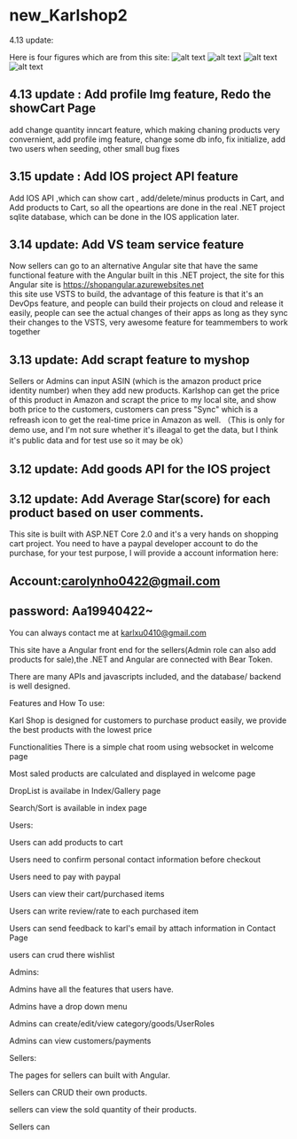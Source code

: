 # new_Karlshop2

4.13 update:

Here is four figures which are from this site:
![alt text](https://github.com/wokaerhenshen/new_Karlshop2/tree/master/wwwroot/images/showcart.png)
![alt text](https://github.com/wokaerhenshen/new_Karlshop2/tree/master/wwwroot/images/welcome.png)
![alt text](https://github.com/wokaerhenshen/new_Karlshop2/tree/master/wwwroot/images/gallery.png)
![alt text](https://github.com/wokaerhenshen/new_Karlshop2/tree/master/wwwroot/images/gooddetail.png)

4.13 update : Add profile Img feature, Redo the showCart Page
------------------------------------------------------
add change quantity inncart feature, which making chaning products very convernient, add profile img feature, change some db info, fix initialize, add two users when seeding, other small bug fixes

3.15 update : Add IOS project API feature
----------------

Add IOS API ,which can show cart , add/delete/minus products in Cart, and Add products to Cart, so all the opeartions are done in 
the real .NET project sqlite database, which can be done in the IOS application later.

3.14 update: Add VS team service feature
---------------
Now sellers can go to an alternative Angular site that have the same functional feature with the Angular built in this .NET project,
the site for this Angular site is https://shopangular.azurewebsites.net  
this site use VSTS to build, the advantage of this feature is that it's an DevOps feature, and people can build their projects 
on cloud and release it easily, people can see the actual changes of their apps as long as they sync their changes to the VSTS,
very awesome feature for teammembers to work together

3.13 update: Add scrapt feature to myshop
-----------
Sellers or Admins can input ASIN (which is the amazon product price identity number) when they add new products.
Karlshop can get the price of this product in Amazon and scrapt the price to my local site, and show both price 
to the customers, customers can press "Sync" which is a refreash icon to get the real-time price in Amazon as well.
（This is only for demo use, and I'm not sure whether it's illeagal to get the data, but I think it's public data and 
for test use so it may be ok）


3.12 update: Add goods API for the IOS project 
------------------------
3.12 update: Add Average Star(score) for each product based on user comments.
-----------



This site is built with ASP.NET Core 2.0 and it's a very hands on shopping cart project.
You need to have a paypal developer account to do the purchase, for your test purpose, I will provide a account information here:

Account:carolynho0422@gmail.com
----------------------------------------
password: Aa19940422~
-------------------------------------

You can always contact me at karlxu0410@gmail.com

This site have a Angular front end for the sellers(Admin role can also add products for sale),the .NET and Angular are connected with Bear
Token.

There are many APIs and javascripts included, and the database/ backend is well designed.


Features and How To use:

Karl Shop is designed for customers to purchase product easily, we provide the best products with the lowest price

Functionalities
There is a simple chat room using websocket in welcome page

Most saled products are calculated and displayed in welcome page

DropList is availabe in Index/Gallery page

Search/Sort is available in index page

Users:

Users can add products to cart

Users need to confirm personal contact information before checkout

Users need to pay with paypal

Users can view their cart/purchased items

Users can write review/rate to each purchased item

Users can send feedback to karl's email by attach information in Contact Page

users can crud there wishlist

Admins:

Admins have all the features that users have.

Admins have a drop down menu

Admins can create/edit/view category/goods/UserRoles

Admins can view customers/payments

Sellers:

The pages for sellers can built with Angular.

Sellers can CRUD their own products.

sellers can view the sold quantity of their products.

Sellers can 
